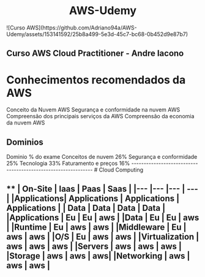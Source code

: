 <h1 align="center"> AWS-Udemy</h1>
![Curso AWS](https://github.com/Adriano94a/AWS-Udemy/assets/153141592/25b8a499-5e3d-45c7-bc68-0b452d9e87b7)


Curso AWS Cloud Practitioner - Andre Iacono
------------------------------------------------------
# Conhecimentos recomendados da AWS
Conceito da Nuvem AWS
Segurança e conformidade na nuvem AWS
Compreensão dos principais serviços da AWS
Compreensão da economia da nuvem AWS

<h2> Dominios </h2>
Dominio	 % do exame
Conceitos de nuvem	26%
Segurança e conformidade	25%
Tecnologia	33%
Faturamento e preços	16%
--------------------------------------------------------------
# Cloud Computing

** | On-Site | Iaas | Paas | Saas |
|--- |--- |--- | --- |
|Applications| Applications |  Applications | Applications |
| Data | Data | Data | Data |
|Applications |	Eu |	Eu |	aws |
|Data |	Eu	| Eu | aws |
|Runtime |	Eu |	aws |	aws |
|Middleware	| Eu	| aws	| aws |
|O/S	| Eu	| aws	| aws |
|Virtualization	| aws	| aws	| aws |
|Servers |	aws |	aws |	aws |
|Storage	| aws	| aws	| aws|
|Networking |	aws |	aws |	aws |
----------------------------------------------------------------------





